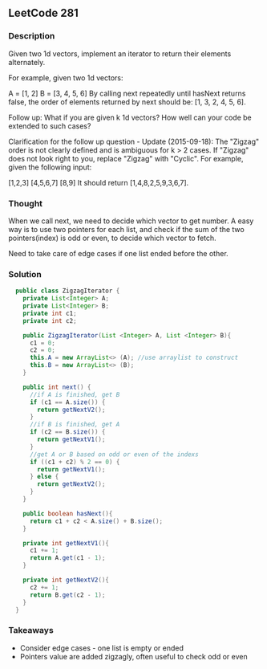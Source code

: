 ## LeetCode 281

### Description
Given two 1d vectors, implement an iterator to return their elements alternately.

For example, given two 1d vectors:

A = [1, 2]
B = [3, 4, 5, 6]
By calling next repeatedly until hasNext returns false, the order of elements returned by next should be: [1, 3, 2, 4, 5, 6].

Follow up: What if you are given k 1d vectors? How well can your code be extended to such cases?

Clarification for the follow up question - Update (2015-09-18):
The "Zigzag" order is not clearly defined and is ambiguous for k > 2 cases. If "Zigzag" does not look right to you, replace "Zigzag" with "Cyclic". For example, given the following input:

[1,2,3]
[4,5,6,7]
[8,9]
It should return [1,4,8,2,5,9,3,6,7].

### Thought
When we call next, we need to decide which vector to get number. A easy way is to use two pointers for each list, and check if the sum of the two pointers(index) is odd or even, to decide which vector to fetch.

Need to take care of edge cases if one list ended before the other.

### Solution
```java
  public class ZigzagIterator {
    private List<Integer> A;
    private List<Integer> B;
    private int c1;
    private int c2;

    public ZigzagIterator(List <Integer> A, List <Integer> B){
      c1 = 0;
      c2 = 0;
      this.A = new ArrayList<> (A); //use arraylist to construct
      this.B = new ArrayList<> (B);
    }

    public int next() {
      //if A is finished, get B
      if (c1 == A.size()) {
        return getNextV2();
      }
      //if B is finished, get A
      if (c2 == B.size()) {
        return getNextV1();
      }
      //get A or B based on odd or even of the indexs
      if ((c1 + c2) % 2 == 0) {
        return getNextV1();
      } else {
        return getNextV2();
      }
    }

    public boolean hasNext(){
      return c1 + c2 < A.size() + B.size();
    }

    private int getNextV1(){
      c1 += 1;
      return A.get(c1 - 1);
    }

    private int getNextV2(){
      c2 += 1;
      return B.get(c2 - 1);
    }
  }

```

### Takeaways
* Consider edge cases - one list is empty or ended
* Pointers value are added zigzagly, often useful to check odd or even
